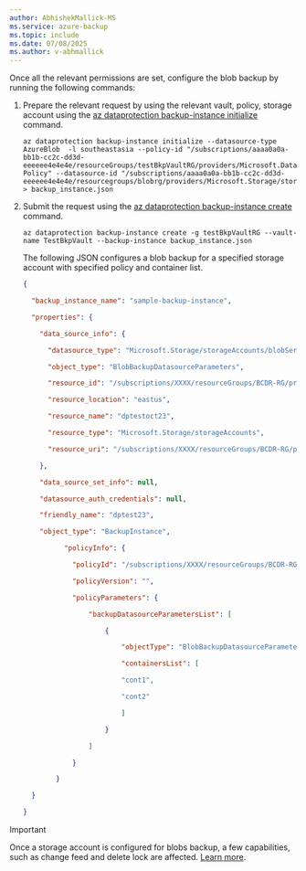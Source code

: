 ```yaml
---
author: AbhishekMallick-MS
ms.service: azure-backup
ms.topic: include
ms.date: 07/08/2025
ms.author: v-abhmallick
---
```


Once all the relevant permissions are set, configure the blob backup by running the following commands: 

1. Prepare the relevant request by using the relevant vault, policy, storage account using the [az dataprotection backup-instance initialize](/cli/azure/dataprotection/backup-instance#az-dataprotection-backup-instance-initialize) command. 


    ```azurecli-interactive
    az dataprotection backup-instance initialize --datasource-type AzureBlob  -l southeastasia --policy-id "/subscriptions/aaaa0a0a-bb1b-cc2c-dd3d-eeeeee4e4e4e/resourceGroups/testBkpVaultRG/providers/Microsoft.DataProtection/backupVaults/TestBkpVault/backupPolicies/BlobBackup-Policy" --datasource-id "/subscriptions/aaaa0a0a-bb1b-cc2c-dd3d-eeeeee4e4e4e/resourcegroups/blobrg/providers/Microsoft.Storage/storageAccounts/CLITestSA" > backup_instance.json
    ```

2. Submit the request using the [az dataprotection backup-instance create](/cli/azure/dataprotection/backup-instance#az-dataprotection-backup-instance-create) command.
 
    ```azurecli-interactive
    az dataprotection backup-instance create -g testBkpVaultRG --vault-name TestBkpVault --backup-instance backup_instance.json
    ```

   The following JSON configures a blob backup for a specified storage account with specified policy and container list.

    ```JSON
    {

      "backup_instance_name": "sample-backup-instance",

      "properties": {

        "data_source_info": {

          "datasource_type": "Microsoft.Storage/storageAccounts/blobServices",

          "object_type": "BlobBackupDatasourceParameters",

          "resource_id": "/subscriptions/XXXX/resourceGroups/BCDR-RG/providers/Microsoft.Storage/storageAccounts/dptestoct23",

          "resource_location": "eastus",

          "resource_name": "dptestoct23",

          "resource_type": "Microsoft.Storage/storageAccounts",

          "resource_uri": "/subscriptions/XXXX/resourceGroups/BCDR-RG/providers/Microsoft.Storage/storageAccounts/dptestoct23"

        },

        "data_source_set_info": null,

        "datasource_auth_credentials": null,

        "friendly_name": "dptest23",

        "object_type": "BackupInstance",

              "policyInfo": {

                "policyId": "/subscriptions/XXXX/resourceGroups/BCDR-RG/providers/Microsoft.DataProtection/backupVaults/DPBCDR-BV-EastUS/backupPolicies/blobbackup-1",

                "policyVersion": "",

                "policyParameters": {

                    "backupDatasourceParametersList": [

                        {

                            "objectType": "BlobBackupDatasourceParameters",

                            "containersList": [

                            "cont1",

                            "cont2"

                            ]

                        }

                    ]

                }

            }

      }

    }

    
    ```

> [!IMPORTANT]
> Once a storage account is configured for blobs backup, a few capabilities, such as change feed and delete lock are affected. [Learn more](../articles/backup/blob-backup-configure-manage.md?tabs=vaulted-backup#effects-on-backed-up-storage-accounts).
